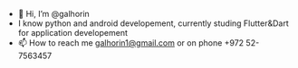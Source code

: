 - 👋 Hi, I’m @galhorin
- I know python and android developement, currently studing Flutter&Dart for application developement
- 📫 How to reach me galhorin1@gmail.com or on phone +972 52-7563457

<!---
galhorin1/galhorin1 is a ✨ special ✨ repository because its `README.md` (this file) appears on your GitHub profile.
You can click the Preview link to take a look at your changes.
--->
